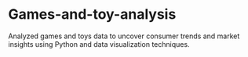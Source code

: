 # Games-and-toy-analysis
Analyzed games and toys data to uncover consumer trends and market insights using Python and data visualization techniques.
